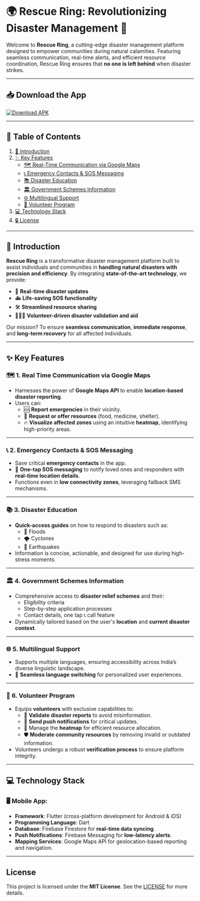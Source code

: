 # 🌍 **Rescue Ring: Revolutionizing Disaster Management** 🚨

Welcome to **Rescue Ring**, a cutting-edge disaster management platform designed to empower communities during natural calamities. Featuring seamless communication, real-time alerts, and efficient resource coordination, Rescue Ring ensures that **no one is left behind** when disaster strikes. 

---

## 📥 **Download the App**

[![Download APK](https://camo.githubusercontent.com/2b0b605d77141fd0ff5f5aa8159f6121c4d4bd213d5ee2aba1753d678faaf28c/68747470733a2f2f692e6962622e636f2f71306d6463345a2f6765742d69742d6f6e2d6769746875622e706e67)](https://github.com/RescueRing/resources/raw/refs/heads/main/app/apk_file/app-release.apk)

---

## 📜 **Table of Contents**

1. [🚀 Introduction](#-introduction)
2. [✨ Key Features](#-key-features)
   - [🗺️ Real-Time Communication via Google Maps](#-1-real-time-communication-via-google-maps)
   - [📞 Emergency Contacts & SOS Messaging](#-2-emergency-contacts--sos-messaging)
   - [📚 Disaster Education](#-3-disaster-education)
   - [🏛️ Government Schemes Information](#-4-government-schemes-information)
   - [🌐 Multilingual Support](#-5-multilingual-support)
   - [🤝 Volunteer Program](#-6-volunteer-program)
3. [💻 Technology Stack](#-technology-stack)
4. [🔒 License](#-license)

---

## 🚀 **Introduction**

**Rescue Ring** is a transformative disaster management platform built to assist individuals and communities in **handling natural disasters with precision and efficiency**. By integrating **state-of-the-art technology**, we provide:  
- 🌟 **Real-time disaster updates**  
- 🚑 **Life-saving SOS functionality**  
- 🛠️ **Streamlined resource sharing**  
- 🧑‍🤝‍🧑 **Volunteer-driven disaster validation and aid**

Our mission? To ensure **seamless communication**, **immediate response**, and **long-term recovery** for all affected individuals.

---

## ✨ **Key Features**

### 🗺️ **1. Real Time Communication via Google Maps** <a name="-1-real-time-communication-via-google-maps"></a>
- Harnesses the power of **Google Maps API** to enable **location-based disaster reporting**.  
- Users can:  
  - 🆘 **Report emergencies** in their vicinity.  
  - 🍞 **Request or offer resources** (food, medicine, shelter).  
  - 🔥 **Visualize affected zones** using an intuitive **heatmap**, identifying high-priority areas.  

---

### 📞 **2. Emergency Contacts & SOS Messaging**
- Save critical **emergency contacts** in the app.  
- 🚨 **One-tap SOS messaging** to notify loved ones and responders with **real-time location details**.  
- Functions even in **low connectivity zones**, leveraging fallback SMS mechanisms.  

---

### 📚 **3. Disaster Education**
- **Quick-access guides** on how to respond to disasters such as:  
  - 🌊 Floods  
  - 🌪️ Cyclones  
  - 🌋 Earthquakes  
- Information is concise, actionable, and designed for use during high-stress moments.

---

### 🏛️ **4. Government Schemes Information** <a name="-4-government-schemes-information"></a>
- Comprehensive access to **disaster relief schemes** and their:  
  - Eligibility criteria  
  - Step-by-step application processes
  - Contact details, one tap 📞 call feature
- Dynamically tailored based on the user's **location** and **current disaster context**.  

---

### 🌐 **5. Multilingual Support**
- Supports multiple languages, ensuring accessibility across India’s diverse linguistic landscape.  
- 🔄 **Seamless language switching** for personalized user experiences.  

---

### 🤝 **6. Volunteer Program**
- Equips **volunteers** with exclusive capabilities to:  
  - 📝 **Validate disaster reports** to avoid misinformation.  
  - 📢 **Send push notifications** for critical updates.  
  - 📍 Manage the **heatmap** for efficient resource allocation.  
  - 🛡️ **Moderate community resources** by removing invalid or outdated information.  
- Volunteers undergo a robust **verification process** to ensure platform integrity.  

---

## 💻 **Technology Stack**

### 🖥️ **Mobile App**:
- **Framework**: Flutter (cross-platform development for Android & iOS)  
- **Programming Language**: Dart  
- **Database**: Firebase Firestore for **real-time data syncing**.  
- **Push Notifications**: Firebase Messaging for **low-latency alerts**.  
- **Mapping Services**: Google Maps API for geolocation-based reporting and navigation.  
 

---
## License <a name="-license"></a>
This project is licensed under the **MIT License**. See the [LICENSE](LICENSE) for more details.

